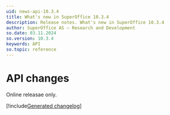 ```yaml
---
uid: news-api-10.3.4
title: What's new in SuperOffice 10.3.4
description: Release notes. What's new in SuperOffice 10.3.4
author: SuperOffice AS – Research and Development
so.date: 03.11.2024
so.version: 10.3.4
keywords: API
so.topic: reference
---
```


# API changes

Online releasae only.

[!include[Generated changelog](includes/changes-10.3.4.610.md)]
